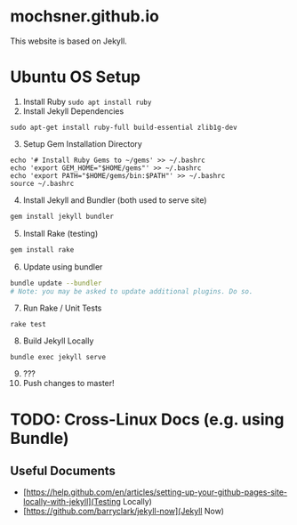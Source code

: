 # mochsner.github.io
This website is based on Jekyll.

# Ubuntu OS Setup
1. Install Ruby `sudo apt install ruby`
2. Install Jekyll Dependencies
```
sudo apt-get install ruby-full build-essential zlib1g-dev
```
3. Setup Gem Installation Directory
```
echo '# Install Ruby Gems to ~/gems' >> ~/.bashrc
echo 'export GEM_HOME="$HOME/gems"' >> ~/.bashrc
echo 'export PATH="$HOME/gems/bin:$PATH"' >> ~/.bashrc
source ~/.bashrc
```
4. Install Jekyll and Bundler (both used to serve site)
```bash
gem install jekyll bundler
```
5. Install Rake (testing) 
```bash
gem install rake
```

6. Update using bundler
```bash
bundle update --bundler
# Note: you may be asked to update additional plugins. Do so.
```
7. Run Rake / Unit Tests
```
rake test
```
8. Build Jekyll Locally
```
bundle exec jekyll serve
```
9. ???
10. Push changes to master!

# TODO: Cross-Linux Docs (e.g. using Bundle)

## Useful Documents
* [https://help.github.com/en/articles/setting-up-your-github-pages-site-locally-with-jekyll](Testing Locally)
* [https://github.com/barryclark/jekyll-now](Jekyll Now)
